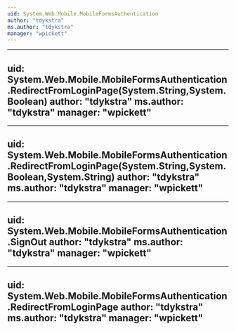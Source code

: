 ```yaml
---
uid: System.Web.Mobile.MobileFormsAuthentication
author: "tdykstra"
ms.author: "tdykstra"
manager: "wpickett"
---
```


---
uid: System.Web.Mobile.MobileFormsAuthentication.RedirectFromLoginPage(System.String,System.Boolean)
author: "tdykstra"
ms.author: "tdykstra"
manager: "wpickett"
---

---
uid: System.Web.Mobile.MobileFormsAuthentication.RedirectFromLoginPage(System.String,System.Boolean,System.String)
author: "tdykstra"
ms.author: "tdykstra"
manager: "wpickett"
---

---
uid: System.Web.Mobile.MobileFormsAuthentication.SignOut
author: "tdykstra"
ms.author: "tdykstra"
manager: "wpickett"
---

---
uid: System.Web.Mobile.MobileFormsAuthentication.RedirectFromLoginPage
author: "tdykstra"
ms.author: "tdykstra"
manager: "wpickett"
---
